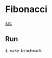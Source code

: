 # Fibonacci

[src](https://hackernoon.com/how-to-write-benchmarks-in-golang-like-an-expert-0w1834gs)

## Run

```bash
$ make benchmark
```
